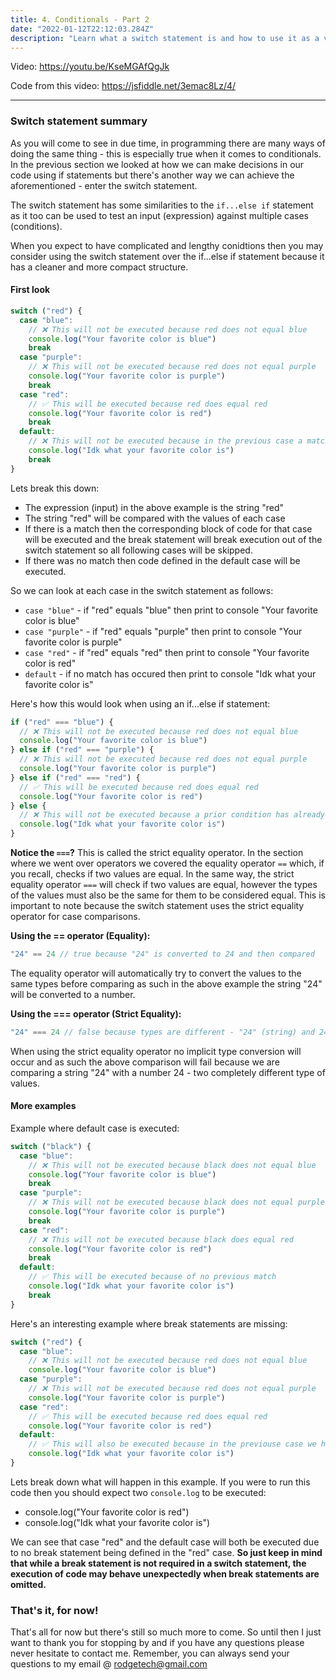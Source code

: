 ```yaml
---
title: 4. Conditionals - Part 2
date: "2022-01-12T22:12:03.284Z"
description: "Learn what a switch statement is and how to use it as a viable alternative to if...else if statements to also perform decisions in your code."
---
```


Video: https://youtu.be/KseMGAfQgJk

Code from this video: https://jsfiddle.net/3emac8Lz/4/

---

### Switch statement summary

As you will come to see in due time, in programming there are many ways of doing the same thing - this is especially true when it comes to conditionals. In the previous section we looked at how we can make decisions in our code using if statements but there's another way we can achieve the aforementioned - enter the switch statement.

The switch statement has some similarities to the `if...else if` statement as it too can be used to test an input (expression) against multiple cases (conditions).

When you expect to have complicated and lengthy conidtions then you may consider using the switch statement over the if...else if statement because it has a cleaner and more compact structure.

#### First look

```javascript
switch ("red") {
  case "blue":
    // ❌ This will not be executed because red does not equal blue
    console.log("Your favorite color is blue")
    break
  case "purple":
    // ❌ This will not be executed because red does not equal purple
    console.log("Your favorite color is purple")
    break
  case "red":
    // ✅ This will be executed because red does equal red
    console.log("Your favorite color is red")
    break
  default:
    // ❌ This will not be executed because in the previous case a match has occured
    console.log("Idk what your favorite color is")
    break
}
```

Lets break this down:

- The expression (input) in the above example is the string "red"
- The string "red" will be compared with the values of each case
- If there is a match then the corresponding block of code for that case will be executed and the break statement will break execution out of the switch statement so all following cases will be skipped.
- If there was no match then code defined in the default case will be executed.

So we can look at each case in the switch statement as follows:

- `case "blue"` - if "red" equals "blue" then print to console "Your favorite color is blue"
- `case "purple"` - if "red" equals "purple" then print to console "Your favorite color is purple"
- `case "red"` - if "red" equals "red" then print to console "Your favorite color is red"
- `default` - if no match has occured then print to console "Idk what your favorite color is"

Here's how this would look when using an if...else if statement:

```javascript
if ("red" === "blue") {
  // ❌ This will not be executed because red does not equal blue
  console.log("Your favorite color is blue")
} else if ("red" === "purple") {
  // ❌ This will not be executed because red does not equal purple
  console.log("Your favorite color is purple")
} else if ("red" === "red") {
  // ✅ This will be executed because red does equal red
  console.log("Your favorite color is red")
} else {
  // ❌ This will not be executed because a prior condition has already resolved to true
  console.log("Idk what your favorite color is")
}
```

**Notice the `===`?** This is called the strict equality operator. In the section where we went over operators we covered the equality operator `==` which, if you recall, checks if two values are equal. In the same way, the strict equality operator `===` will check if two values are equal, however the types of the values must also be the same for them to be considered equal. This is important to note because the switch statement uses the strict equality operator for case comparisons.

**Using the == operator (Equality):**

```javascript
"24" == 24 // true because "24" is converted to 24 and then compared
```

The equality operator will automatically try to convert the values to the same types before comparing as such in the above example the string "24" will be converted to a number.

**Using the === operator (Strict Equality):**

```javascript
"24" === 24 // false because types are different - "24" (string) and 24 (number)
```

When using the strict equality operator no implicit type conversion will occur and as such the above comparison will fail because we are comparing a string "24" with a number 24 - two completely different type of values.

#### More examples

Example where default case is executed:

```javascript
switch ("black") {
  case "blue":
    // ❌ This will not be executed because black does not equal blue
    console.log("Your favorite color is blue")
    break
  case "purple":
    // ❌ This will not be executed because black does not equal purple
    console.log("Your favorite color is purple")
    break
  case "red":
    // ❌ This will not be executed because black does equal red
    console.log("Your favorite color is red")
    break
  default:
    // ✅ This will be executed because of no previous match
    console.log("Idk what your favorite color is")
    break
}
```

Here's an interesting example where break statements are missing:

```javascript
switch ("red") {
  case "blue":
    // ❌ This will not be executed because red does not equal blue
    console.log("Your favorite color is blue")
  case "purple":
    // ❌ This will not be executed because red does not equal purple
    console.log("Your favorite color is purple")
  case "red":
    // ✅ This will be executed because red does equal red
    console.log("Your favorite color is red")
  default:
    // ✅ This will also be executed because in the previouse case we had no break
    console.log("Idk what your favorite color is")
}
```

Lets break down what will happen in this example. If you were to run this code then you should expect two `console.log` to be executed:

- console.log("Your favorite color is red")
- console.log("Idk what your favorite color is")

We can see that case "red" and the default case will both be executed due to no break statement being defined in the "red" case. **So just keep in mind that while a break statement is not required in a switch statement, the execution of code may behave unexpectedly when break statements are omitted.**

### That's it, for now!

That's all for now but there's still so much more to come. So until then I just want to thank you for stopping by and if you have any questions please never hesitate to contact me. Remember, you can always send your questions to my email @ rodgetech@gmail.com

